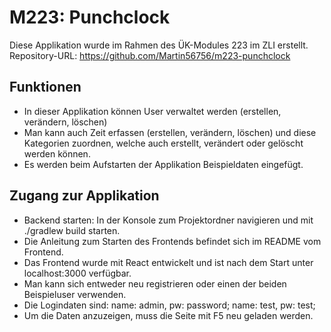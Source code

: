# M223: Punchclock
Diese Applikation wurde im Rahmen des ÜK-Modules 223 im ZLI erstellt.
Repository-URL: https://github.com/Martin56756/m223-punchclock

## Funktionen
- In dieser Applikation können User verwaltet werden (erstellen, verändern, löschen)
- Man kann auch Zeit erfassen (erstellen, verändern, löschen) und diese Kategorien zuordnen, welche auch erstellt, verändert oder gelöscht werden können.
- Es werden beim Aufstarten der Applikation Beispieldaten eingefügt.

## Zugang zur Applikation
- Backend starten: In der Konsole zum Projektordner navigieren und mit ./gradlew build starten.
- Die Anleitung zum Starten des Frontends befindet sich im README vom Frontend.
- Das Frontend wurde mit React entwickelt und ist nach dem Start unter localhost:3000 verfügbar.
- Man kann sich entweder neu registrieren oder einen der beiden Beispieluser verwenden.
- Die Logindaten sind: name: admin, pw: password; name: test, pw: test;
- Um die Daten anzuzeigen, muss die Seite mit F5 neu geladen werden.
